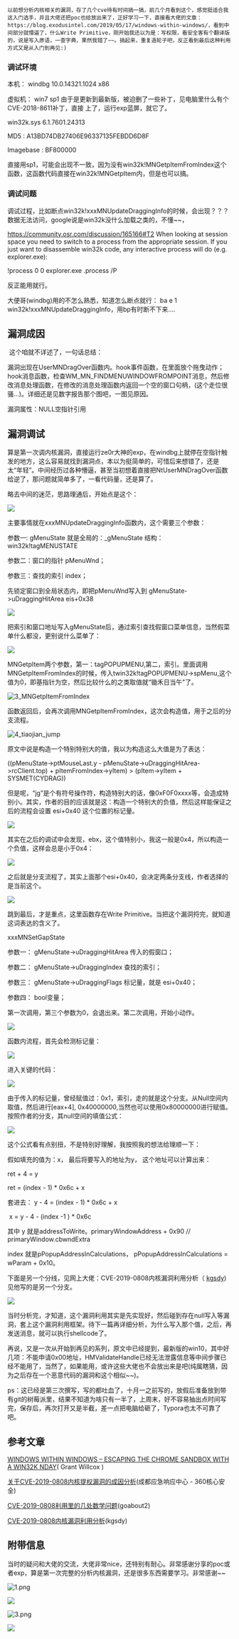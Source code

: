 
    以前想分析内核相关的漏洞，存了几个cve待有时间搞一搞，前几个月看到这个，感觉挺适合我这入门选手，并且大佬还把poc也给放出来了，正好学习一下，直接看大佬的文章：https://blog.exodusintel.com/2019/05/17/windows-within-windows/，看到中间部分就懵逼了，什么Write Primitive，刚开始我还以为是：写权限，看安全客有个翻译版的，说是写入原语，一查字典，果然我错了~~。搞起来，重复造轮子吧，反正看到最后这种利用方式又是从入门到再见:)

### 调试环境

本机：             windbg 10.0.14321.1024 x86

虚拟机：        win7 sp1 由于是更新到最新版，被迫删了一些补丁，见电脑里什么有个CVE-2018-8611补丁，直接                       						上了，运行exp蓝屏，就它了。

win32k.sys     6.1.7601.24313

MD5              : A13BD74DB27406E96337135FEBDD6D8F

Imagebase   : BF800000

直接用sp1，可能会出现不一致，因为没有win32k!MNGetpItemFromIndex这个函数，这函数代码直接在win32k!MNGetpItem内，但是也可以搞。



### 调试问题

   调试过程，比如断点win32k!xxxMNUpdateDraggingInfo的时候，会出现？？？ 数据无法访问，google说是win32k没什么加载之类的，不懂~~，

https://community.osr.com/discussion/165166#T2
When looking at session space you need to switch to a process from
the appropriate session. If you just want to disassemble win32k code,
any interactive process will do (e.g. explorer.exe):

!process 0 0 explorer.exe
.process /P

反正能用就行。

大便哥(windbg)用的不怎么熟悉，知道怎么断点就行： ba e 1 win32k!xxxMNUpdateDraggingInfo，用bp有时断不下来....



## 漏洞成因

​    这个咱就不详述了，一句话总结：

​    漏洞出现在UserMNDragOver函数内。hook事件函数，在里面放个拖曳动作；hook消息函数，检查WM_MN_FINDMENUWINDOWFROMPOINT消息，然后修改消息处理函数，在修改的消息处理函数内返回一个空的窗口句柄，(这个走位很骚...)。详细还是见数字报告那个图吧，一图见原因。

漏洞属性：NULL空指针引用

## 漏洞调试

​    算是第一次调内核漏洞，直接运行ze0r大神的exp，在windbg上就停在空指针触发的地方，这么容易就找到漏洞点，本以为挺简单的，可惜后来想错了，还是太“年轻”。中间经历过各种懵逼，甚至当初想着直接把NtUserMNDragOver函数给逆了，那问题就简单多了，一看代码量，还是算了。

略去中间的迷茫，思路理通后，开始点是这个：

![](/images/pic/0808(一)/start-0.png)

主要事情就在xxxMNUpdateDraggingInfo函数内，这个需要三个参数：

参数一:  gMenuState   就是全局的：_gMenuState  结构：win32k!tagMENUSTATE

参数二：窗口的指针  pMenuWnd；

参数三：查找的索引  index；

先锁定窗口到全局状态内，即把pMenuWnd写入到  gMenuState->uDraggingHitArea    eis+0x38

![](/images/pic/0808(一)/write_0x38_1.png)

把索引和窗口地址写入gMenuState后，通过索引查找假窗口菜单信息，当然假菜单什么都没，更别说什么菜单了：

![](/images/pic/0808(一)/mngetitem_2.png)

MNGetpItem两个参数，第一：tagPOPUPMENU,第二，索引。里面调用MNGetpItemFromIndex的时候，传入twin32k!tagPOPUPMENU->spMenu,这个值为0，即基指针为空，然后比较什么的之类取值就“锄禾日当午"了。

![3_MNGetpItemFromIndex](/images/pic/0808(一)/3_MNGetpItemFromIndex.png)

函数返回后，会再次调用MNGetpItemFromIndex，这次会构造值，用于之后的分支流程。

![4_tiaojian_jump](/images/pic/0808(一)/4_tiaojian_jump.png)

原文中说是构造一个特别特别大的值，我以为构造这么大值是为了表达：

 ((pMenuState->ptMouseLast.y - pMenuState->uDraggingHitArea->rcClient.top) + pItemFromIndex->yItem) > (pItem->yItem + SYSMET(CYDRAG)) 

但是呢，“jg”是个有符号操作符，构造特别大的话，像0xF0F0xxxx等，会造成特别小。其实，作者的目的应该就是这：构造一个特别大的负值，然后这样能保证之后的流程会设置 esi+0x40 这个位置的标记量。

![](/images/pic/0808(一)/5_jg.png)

其实在之后的调试中会发现，ebx，这个值特别小，我这一般是0x4，所以构造一个负值，这样会总是小于0x4：

![](/images/pic/0808(一)/8_nojg.png)

之后就是分支流程了，其实上面那个esi+0x40，会决定两条分支线，作者选择的是当前这个。

![](/images/pic/0808(一)/6_jmpjmp.png)

跳到最后，才是重点，这里函数存在Write Primitive。当把这个漏洞捋完，就知道这词表达的含义了。

xxxMNSetGapState 

参数一： gMenuState->uDraggingHitArea  传入的假窗口；

参数二： gMenuState->uDraggingIndex  查找的索引；

参数三： gMenuState->uDraggingFlags   标记量，就是 esi+0x40；

参数四： bool变量；

第一次调用，第三个参数为0，会退出来。第二次调用，开始小动作。

![](/images/pic/0808(一)/7_xxx.png)

函数内流程，首先会检测标记量：

![](/images/pic/0808(一)/9_flag.png)

进入关键的代码：

![](/images/pic/0808(一)/10_guanjian.png)

由于传入的标记量，曾经赋值过：0x1，索引，走的就是这个分支。从Null空间内取值，然后进行[eax+4], 0x40000000,当然也可以使用0x80000000进行赋值。按照作者的分支，其null空间的填值公式：

![](/images/pic/0808(一)/11_addressto.png)

这个公式看有点别扭，不是特别好理解，我按照我的想法给理顺一下：

假如填充的值为：x，  最后将要写入的地址为y， 这个地址可以计算出来：

ret + 4 = y 

ret = (index - 1) * 0x6c + x 

套进去： y - 4 = (index - 1) * 0x6c + x

​                x =  y - 4   -  (index  -1 ) *  0x6c 

其中 y  就是addressToWrite。primaryWindowAddress + 0x90   // primaryWindow.cbwndExtra 

index 就是pPopupAddressInCalculations， pPopupAddressInCalculations = wParam + 0x10。

下面是另一个分线，见网上大佬：CVE-2019-0808内核漏洞利用分析（ [kgsdy](https://xz.aliyun.com/t/5142)) 见他写的是另一个分支。

![](/images/pic/0808(一)/12_分支.png)



当时分析完，才知道，这个漏洞利用其实是先实现好，然后碰到存在null写入等漏洞，套上这个漏洞利用框架。待下一篇再详细分析，为什么写入那个值，之后，再发送消息，就可以执行shellcode了。

再说，又是一次从开始到再见的系列，原文中已经提到，最新版的win10，其中好几项：不能申请0x00地址，HMValidateHandle已经无法泄露信息等中间步骤已经不能用了，当然了，如果能用，或许这些大佬也不会放出来是吧(纯属瞎猜，因为之后存在一个恶意代码的漏洞和这个相似~~)。



ps：这已经是第三次撰写，写的都吐血了，十月一之前写的，放假后准备放到带有git的树莓派里，结果不知道为啥只有一半了，上周末，好不容易抽出点时间写完，保存后，再次打开又是半截，差一点把电脑给砸了，Typora也太不可靠了吧。

## 参考文章

[WINDOWS WITHIN WINDOWS – ESCAPING THE CHROME SANDBOX WITH A WIN32K NDAY](https://blog.exodusintel.com/2019/05/17/windows-within-windows/)( Grant Willcox )

[关于CVE-2019-0808内核提权漏洞的成因分析](http://blogs.360.cn/post/RootCause_CVE-2019-0808_CH)(成都应急响应中心 - 360核心安全)

[CVE-2019-0808利用里的几处数学问题](https://www.cnblogs.com/goabout2/p/11255693.html)(goabout2)

[CVE-2019-0808内核漏洞利用分析](https://xz.aliyun.com/t/5142)(kgsdy)

## 附带信息

当时的疑问和大佬的交流，大佬非常nice，还特别有耐心。非常感谢分享的poc或者exp，算是第一次完整的分析内核漏洞，还是很多东西需要学习。非常感谢~~

![1.png](/images/pic/0808(一)/twitter/1.png)

![](/images/pic/0808(一)/twitter/2.png)

![3.png](/images/pic/0808(一)/twitter/3.png)

![](/images/pic/0808(一)/twitter/5.png)